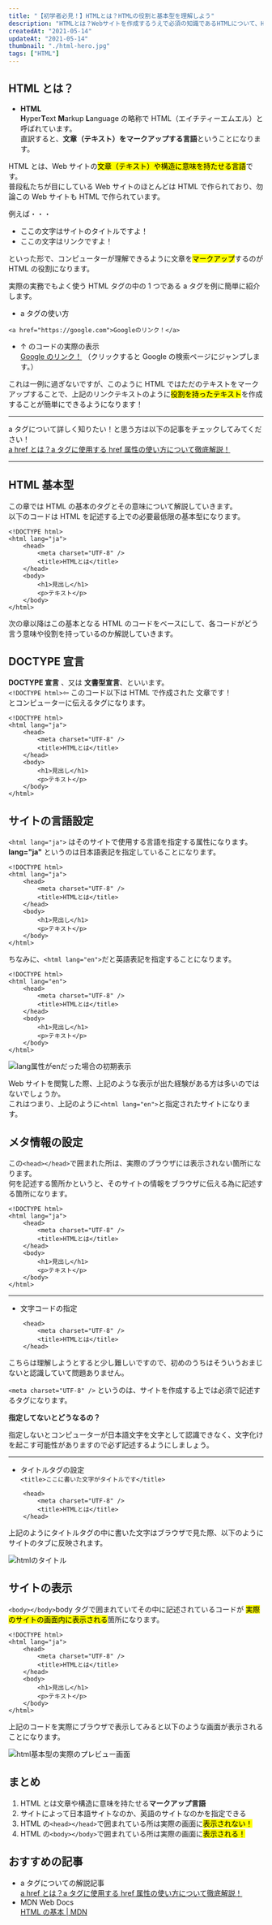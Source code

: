 ```yaml
---
title: "【初学者必見！】HTMLとは？HTMLの役割と基本型を理解しよう"
description: "HTMLとは？Webサイトを作成するうえで必須の知識であるHTMLについて、HTMLがどんな役割か、どうやって使うのか、又HTMLでコードを書く際の基本型の紹介等を、初学者の方でも理解できるように解説していきます。"
createdAt: "2021-05-14"
updateAt: "2021-05-14"
thumbnail: "./html-hero.jpg"
tags: ["HTML"]
---
```


## HTML とは？

- **HTML**  
  **H**yper**T**ext **M**arkup **L**anguage の略称で HTML（エイチティーエムエル）と呼ばれています。  
  直訳すると、**文章（テキスト）をマークアップする言語**ということになります。

HTML とは、Web サイトの<mark>文章（テキスト）や構造に意味を持たせる言語</mark>です。  
普段私たちが目にしている Web サイトのほとんどは HTML で作られており、勿論この Web サイトも HTML で作られています。

例えば・・・

- ここの文字はサイトのタイトルですよ！
- ここの文字はリンクですよ！

といった形で、コンピューターが理解できるように文章を<mark>マークアップ</mark>するのが HTML の役割になります。

実際の実務でもよく使う HTML タグの中の 1 つである a タグを例に簡単に紹介します。

- a タグの使い方

```html:title=aタグを使いテキストリンクを作成する例！
<a href="https://google.com">Googleのリンク！</a>
```

- ↑ のコードの実際の表示  
   [Google のリンク！](https://google.com)
  （クリックすると Google の検索ページにジャンプします。）

これは一例に過ぎないですが、このように HTML ではただのテキストをマークアップすることで、上記のリンクテキストのように<mark>役割を持ったテキスト</mark>を作成することが簡単にできるようになります！

---

a タグについて詳しく知りたい！と思う方は以下の記事をチェックしてみてください！  
[a href とは？a タグに使用する href 属性の使い方について徹底解説！](../what-is-ahref/)

---

## HTML 基本型

この章では HTML の基本のタグとその意味について解説していきます。  
以下のコードは HTML を記述する上での必要最低限の基本型になります。

```html:title=このコードが最低限必要なHTMLの基本型
<!DOCTYPE html>
<html lang="ja">
	<head>
		<meta charset="UTF-8" />
		<title>HTMLとは</title>
	</head>
	<body>
		<h1>見出し</h1>
		<p>テキスト</p>
	</body>
</html>
```

次の章以降はこの基本となる HTML のコードをベースにして、各コードがどう言う意味や役割を持っているのか解説していきます。

## DOCTYPE 宣言

**DOCTYPE 宣言** 、又は **文書型宣言**、といいます。  
`<!DOCTYPE html>`⇦ このコード以下は HTML で作成された 文章です！  
とコンピューターに伝えるタグになります。

```html{1}
<!DOCTYPE html>
<html lang="ja">
	<head>
		<meta charset="UTF-8" />
		<title>HTMLとは</title>
	</head>
	<body>
		<h1>見出し</h1>
		<p>テキスト</p>
	</body>
</html>
```

## サイトの言語設定

`<html lang="ja">` はそのサイトで使用する言語を指定する属性になります。  
**lang="ja"** というのは日本語表記を指定していることになります。

```html{2,11}
<!DOCTYPE html>
<html lang="ja">
	<head>
		<meta charset="UTF-8" />
		<title>HTMLとは</title>
	</head>
	<body>
		<h1>見出し</h1>
		<p>テキスト</p>
	</body>
</html>
```

ちなみに、`<html lang="en">`だと英語表記を指定することになります。

```html{2}
<!DOCTYPE html>
<html lang="en">
	<head>
		<meta charset="UTF-8" />
		<title>HTMLとは</title>
	</head>
	<body>
		<h1>見出し</h1>
		<p>テキスト</p>
	</body>
</html>
```

![lang属性がenだった場合の初期表示](./html-lang.png)

Web サイトを閲覧した際、上記のような表示が出た経験がある方は多いのではないでしょうか。  
これはつまり、上記のように`<html lang="en">`と指定されたサイトになります。

## メタ情報の設定

この`<head></head>`で囲まれた所は、実際のブラウザには表示されない箇所になります。  
何を記述する箇所かというと、そのサイトの情報をブラウザに伝える為に記述する箇所になります。

```html{3-6}
<!DOCTYPE html>
<html lang="ja">
	<head>
		<meta charset="UTF-8" />
		<title>HTMLとは</title>
	</head>
	<body>
		<h1>見出し</h1>
		<p>テキスト</p>
	</body>
</html>
```

---

- 文字コードの指定

```html{2}
	<head>
		<meta charset="UTF-8" />
		<title>HTMLとは</title>
	</head>
```

こちらは理解しようとすると少し難しいですので、初めのうちはそういうおまじないと認識していて問題ありません。

`<meta charset="UTF-8" />` というのは、サイトを作成する上では必須で記述するタグになります。

**指定してないとどうなるの？**

指定しないとコンピューターが日本語文字を文字として認識できなく、文字化けを起こす可能性がありますので必ず記述するようにしましょう。

---

- タイトルタグの設定  
  `<title>ここに書いた文字がタイトルです</title>`

```html{3}
	<head>
		<meta charset="UTF-8" />
		<title>HTMLとは</title>
	</head>
```

上記のようにタイトルタグの中に書いた文字はブラウザで見た際、以下のようにサイトのタブに反映されます。

![htmlのタイトル](./html-title.png)

## サイトの表示

`<body></body>`body タグで囲まれていてその中に記述されているコードが
<mark>実際のサイトの画面内に表示される</mark>箇所になります。

```html{7-10}
<!DOCTYPE html>
<html lang="ja">
	<head>
		<meta charset="UTF-8" />
		<title>HTMLとは</title>
	</head>
	<body>
		<h1>見出し</h1>
		<p>テキスト</p>
	</body>
</html>
```

上記のコードを実際にブラウザで表示してみると以下のような画面が表示されることになります。

![html基本型の実際のプレビュー画面](./html-preview.png)

## まとめ

1. HTML とは文章や構造に意味を持たせる**マークアップ言語**
1. サイトによって日本語サイトなのか、英語のサイトなのかを指定できる
1. HTML の`<head></head>`で囲まれている所は実際の画面に<mark>表示されない！</mark>
1. HTML の`<body></body>`で囲まれている所は実際の画面に<mark>表示される！</mark>

## おすすめの記事

- a タグについての解説記事  
  [a href とは？a タグに使用する href 属性の使い方について徹底解説！](../what-is-ahref/)
- MDN Web Docs  
  [HTML の基本 | MDN](https://developer.mozilla.org/ja/docs/Learn/Getting_started_with_the_web/HTML_basics)
